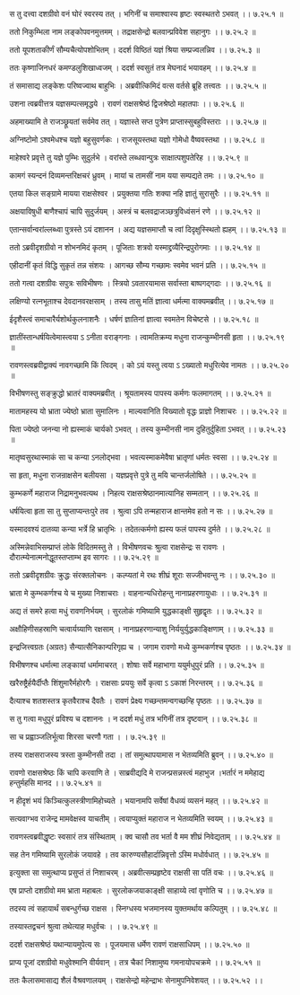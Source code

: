 स तु दत्त्वा दशग्रीवो वनं घोरं स्वरस्य तत् ।
भगिनीं च समाश्वास्य हृष्टः स्वस्थतरो ऽभवत् ।। ७.२५.१ ॥

ततो निकुम्भिला नाम लङ्कोपवनमुत्तमम् ।
तद्राक्षसेन्द्रो बलवान्प्रविवेश सहानुगः ।। ७.२५.२ ॥

ततो यूपशताकीर्णं सौम्यचैत्योपशोभितम् ।
ददर्श विष्ठितं यज्ञं श्रिया सम्प्रज्वलन्निव ।। ७.२५.३ ॥

ततः कृष्णाजिनधरं कमण्डलुशिखाध्वजम् ।
ददर्श स्वसुतं तत्र मेघनादं भयावहम् ।। ७.२५.४ ॥

तं समासाद्य लङ्केशः परिष्वज्वाथ बाहुभिः ।
अब्रवीत्किमिदं वत्स वर्तसे ब्रूहि तत्त्वतः ।। ७.२५.५ ॥

उशना त्वब्रवीत्तत्र यज्ञसम्पत्समृद्धये ।
रावणं राक्षसश्रेष्ठं द्विजश्रेष्ठो महातपाः ।। ७.२५.६ ॥

अहमाख्यामि ते राजञ्छ्रूयतां सर्वमेव तत् ।
यज्ञास्ते सप्त पुत्रेण प्राप्तास्सुबहुविस्तराः ।। ७.२५.७ ॥

अग्निष्टोमो ऽश्वमेधश्च यज्ञो बहुसुवर्णकः ।
राजसूयस्तथा यज्ञो गोमेधो वैष्ववस्तथा ।। ७.२५.८ ॥

माहेश्वरे प्रवृत्ते तु यज्ञे पुम्भिः सुदुर्लभे ।
वरांस्ते लब्धवान्पुत्रः साक्षात्पशुपतेरिह ।। ७.२५.९ ॥

कामगं स्यन्दनं दिव्यमन्तरिक्षचरं ध्रुवम् ।
मायां च तामसीं नाम यया सम्पद्यते तमः ।। ७.२५.१० ॥

एतया किल सङ्ग्रामे मायया राक्षसेश्वर ।
प्रयुक्तया गतिः शक्या नहि ज्ञातुं सुरासुरैः ।। ७.२५.११ ॥

अक्षयाविषुधी बाणैश्चापं चापि सुदुर्जयम् ।
अस्त्रं च बलवद्राजञ्छत्रुविध्वंसनं रणे ।। ७.२५.१२ ॥

एतान्सर्वान्वरांल्लब्ध्वा पुत्रस्ते ऽयं दशानन ।
अद्य यज्ञसमाप्तौ च त्वां दिदृक्षुस्स्थितो ह्यहम् ।। ७.२५.१३ ॥

ततो ऽब्रवीदृशग्रीवो न शोभनमिदं कृतम् ।
पूजिताः शत्रवो यस्माद्द्रव्यैरिन्द्रपुरोगमाः ।। ७.२५.१४ ॥

एहीदानीं कृतं विद्धि सुकृतं तन्न संशयः ।
आगच्छ सौम्य गच्छामः स्वमेव भवनं प्रति ।। ७.२५.१५ ॥

ततो गत्वा दशग्रीवः सपुत्रः सविभीषणः ।
स्त्रियो ऽवतारयामास सर्वास्ता बाष्पगद्गदाः ।। ७.२५.१६ ॥

लक्षिण्यो रत्नभूताश्च देवदानवरक्षसाम् ।
तस्य तासु मतिं ज्ञात्वा धर्मत्मा वाक्यमब्रवीत् ।। ७.२५.१७ ॥

ईदृशैस्त्वं समाचारैर्यशोर्थकुलनाशनैः ।
धर्षणं ज्ञातिनां ज्ञात्वा स्वमतेन विचेष्टसे ।। ७.२५.१८ ॥

ज्ञातींस्तान्धर्षयित्वेमास्त्वया ऽ ऽनीता वराङ्गनाः ।
त्वामतिक्रम्य मधुना राजन्कुम्भीनसी हृता ।। ७.२५.१९ ॥

रावणस्त्वब्रवीद्वाक्यं नावगच्छामि किं त्विदम् ।
को ऽयं यस्तु त्वया ऽ ऽख्यातो मधुरित्येव नामतः ।। ७.२५.२० ॥

विभीषणस्तु सङ्क्रुद्धो भ्रातरं वाक्यमब्रवीत् ।
श्रूयतामस्य पापस्य कर्मणः फलमागतम् ।। ७.२५.२१ ॥

मातामहस्य यो भ्राता ज्येष्ठो भ्राता सुमालिनः ।
माल्यवानिति विख्यातो वृद्धः प्राज्ञो निशाचरः ।। ७.२५.२२ ॥

पिता ज्येष्ठो जनन्या नो ह्यस्माकं चार्यको ऽभवत् ।
तस्य कुम्भीनसी नाम दुहितुर्दुहिता ऽभवत् ।। ७.२५.२३ ॥

मातृष्वसुरथास्माकं सा च कन्या ऽनलोद्भवा ।
भवत्यस्माकमेवैषा भ्रातृणां धर्मतः स्वसा ।। ७.२५.२४ ॥

सा हृता, मधुना राजन्राक्षसेन बलीयसा ।
यज्ञप्रवृत्ते पुत्रे तु मयि चान्तर्जलोषिते ।। ७.२५.२५ ॥

कुम्भकर्णे महाराज निद्रामनुभवत्यथ ।
निहत्य राक्षसश्रेष्ठानमात्यानिह सम्मतान् ।। ७.२५.२६ ॥

धर्षयित्वा हृता सा तु सुप्ताप्यन्तःपुरे तव ।
श्रुत्वा ऽपि तन्महाराज क्षान्तमेव हतो न सः ।। ७.२५.२७ ॥

यस्मादवश्यं दातव्या कन्या भर्त्रे हि भ्रातृभिः ।
तदेतत्कर्मणो ह्यस्य फलं पापस्य दुर्मते ।। ७.२५.२८ ॥

अस्मिन्नेवाभिसम्प्राप्तं लोके विदितमस्तु ते ।
विभीषणवचः श्रुत्वा राक्षसेन्द्रः स रावणः ।दौरात्म्येनात्मनोद्धूतस्तप्ताम्भ इव सागरः ।। ७.२५.२९ ॥

ततो ऽब्रवीदृशग्रीवः क्रुद्धः संरक्तलोचनः ।
कल्प्यतां मे रथः शीघ्रं शूराः सज्जीभवन्तु नः ।। ७.२५.३० ॥

भ्राता मे कुम्भकर्णश्च ये च मुख्या निशाचराः ।
वाहनान्यधिरोहन्तु नानाप्रहरणायुधाः ।। ७.२५.३१ ॥

अद्य तं समरे हत्वा मधुं रावणनिर्भयम् ।
सुरलोकं गमिष्यामि युद्धकाङ्क्षी सुहृद्वृतः ।। ७.२५.३२ ॥

अक्षौहिणीसहस्राणि चत्वार्यग्र्याणि रक्षसाम् ।
नानाप्रहरणान्याशु निर्ययुर्युद्धकाङ्क्षिणाम् ।। ७.२५.३३ ॥

इन्द्रजित्त्वग्रतः (अग्रतः) सैन्यात्सैनिकान्परिगृह्य च ।
जगाम रावणो मध्ये कुम्भकर्णश्च पृष्ठतः ।। ७.२५.३४ ॥

विभीषणश्च धर्मात्मा लङ्कायां धर्मामाचरत् ।
शोषाः सर्वे महाभागा ययुर्मधुपुरं प्रति ।। ७.२५.३५ ॥

खरैरुष्ट्रैर्हयैर्दीप्तैः शिंशुमारैर्महोरगैः ।
राक्षसाः प्रययुः सर्वे कृत्वा ऽ ऽकाशं निरन्तरम् ।। ७.२५.३६ ॥

दैत्याश्च शतशस्तत्र कृतवैराश्च दैवतैः ।
रावणं प्रेक्ष्य गच्छन्तमन्वगच्छन्हि पृष्ठतः ।। ७.२५.३७ ॥

स तु गत्वा मधुपुरं प्रविश्य च दशाननः ।
न ददर्श मधुं तत्र भगिनीं तत्र दृष्टवान् ।। ७.२५.३८ ॥

सा च प्रह्वाञ्जलिर्भूत्वा शिरसा चरणौ गता ।
। ७.२५.३९ ॥

तस्य राक्षसराजस्य त्रस्ता कुम्भीनसी तदा ।
तां समुत्थापयामास न भेतव्यमिति ब्रुवन् ।। ७.२५.४० ॥

रावणो राक्षसश्रेष्ठः किं चापि करवाणि ते ।
साब्रवीद्यदि मे राजन्प्रसन्नस्त्वं महाभुज ।भर्तारं न ममेहाद्य हन्तुर्महसि मानद ।। ७.२५.४१ ॥

न हीदृशं भयं किञ्चित्कुलस्त्रीणामिहोच्यते ।
भयानामपि सर्वेषां वैधव्यं व्यसनं महत् ।। ७.२५.४२ ॥

सत्यवाग्भव राजेन्द्र मामवेक्षस्व याचतीम् ।
त्वयाप्युक्तं महाराज न भेतव्यमिति स्वयम् ।। ७.२५.४३ ॥

रावणस्त्वब्रवीद्धृष्टः स्वसारं तत्र संस्थिताम् ।
क्व चासौ तव भर्ता वै मम शीघ्रं निवेद्यताम् ।। ७.२५.४४ ॥

सह तेन गमिष्यामि सुरलोकं जयावहे ।
तव कारुण्यसौहार्दान्निवृत्तो ऽस्मि मधोर्वधात् ।। ७.२५.४५ ॥

इत्युक्ता सा समुत्थाप्य प्रसुप्तं तं निशाचरम् ।
अब्रवीत्सम्प्रहृष्टेव राक्षसी सा पतिं वचः ।। ७.२५.४६ ॥

एष प्राप्तो दशग्रीवो मम भ्राता महाबलः ।
सुरलोकजयाकाङ्क्षी साहाय्ये त्वां वृणोति च ।। ७.२५.४७ ॥

तदस्य त्वं सहायार्थं सबन्धुर्गच्छ राक्षस ।
स्निग्धस्य भजमानस्य युक्तमर्थाय कल्पितुम् ।। ७.२५.४८ ॥

तस्यास्तद्वचनं श्रुत्वा तथेत्याह मधुर्वचः ।
। ७.२५.४९ ॥

ददर्श राक्षसश्रेष्ठं यथान्यायमुपेत्य सः ।
पूजयमास धर्मेण रावणं राक्षसाधिपम् ।। ७.२५.५० ॥

प्राप्य पूजां दशग्रीवो मधुवेश्मानि वीर्यवान् ।
तत्र चैकां निशामुष्य गमनायोपचक्रमे ।। ७.२५.५१ ॥

ततः कैलासमासाद्य शैलं वैश्रवणालयम् ।
राक्षसेन्द्रो महेन्द्राभः सेनामुपनिवेशयत् ।। ७.२५.५२ ।।

